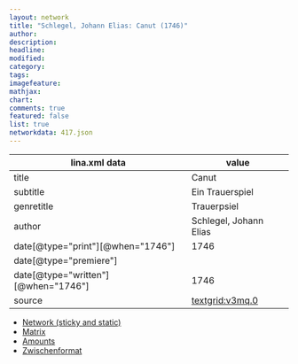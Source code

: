 ```yaml
---
layout: network
title: "Schlegel, Johann Elias: Canut (1746)"
author:
description:
headline:
modified:
category:
tags:
imagefeature: 
mathjax: 
chart: 
comments: true
featured: false
list: true
networkdata: 417.json
---
```

lina.xml data  | value
------------- | -------------
title|Canut
subtitle|Ein Trauerspiel
genretitle|Trauerpsiel
author|Schlegel, Johann Elias
date[@type="print"][@when="1746"]|1746
date[@type="premiere"]|
date[@type="written"][@when="1746"]|1746
source|[textgrid:v3mq.0](https://textgridlab.org/1.0/tgcrud-public/rest/textgrid:v3mq.0/data)



* [Network (sticky and static)](/linas/network417)
* [Matrix](/linas/matrix417)
* [Amounts](/linas/amount417)
* [Zwischenformat](/linas/lina417 )
